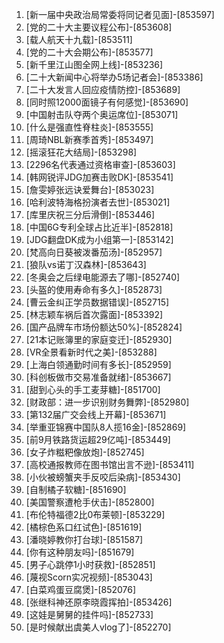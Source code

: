 
1. [新一届中央政治局常委将同记者见面]-[853597]
1. [党的二十大主要议程公布]-[853608]
1. [载人航天十九载]-[853511]
1. [党的二十大会期公布]-[853577]
1. [新千里江山图全网上线]-[853236]
1. [二十大新闻中心将举办5场记者会]-[853386]
1. [二十大发言人回应疫情防控]-[853689]
1. [同时照12000面镜子有何感觉]-[853690]
1. [中国射击队夺两个奥运席位]-[853071]
1. [什么是强直性脊柱炎]-[853555]
1. [周琦NBL新赛季首秀]-[853497]
1. [摇滚狂花大结局]-[853298]
1. [2296名代表通过资格审查]-[853603]
1. [韩网锐评JDG加赛击败DK]-[853541]
1. [詹雯婷张远诀爱舞台]-[853023]
1. [哈利波特海格扮演者去世]-[853021]
1. [库里庆祝三分后滑倒]-[853446]
1. [中国6G专利全球占比近半]-[852818]
1. [JDG翻盘DK成为小组第一]-[853142]
1. [梵高向日葵被泼番茄汤]-[852957]
1. [狼队vs诺丁汉森林]-[853643]
1. [冬奥会之后绿电能源去了哪]-[852740]
1. [头盔的使用寿命有多久]-[852873]
1. [曹云金纠正学员数据错误]-[852715]
1. [林志颖车祸后首次露面]-[853392]
1. [国产品牌车市场份额达50%]-[852824]
1. [21本记账簿里的家庭变迁]-[852930]
1. [VR全景看新时代之美]-[853288]
1. [上海白领通勤时间有多长]-[852959]
1. [科创板做市交易准备就绪]-[853667]
1. [甜到心头的手工麦芽糖]-[851700]
1. [财政部：进一步识别财务舞弊]-[852980]
1. [第132届广交会线上开幕]-[853671]
1. [举重亚锦赛中国队8人揽16金]-[852869]
1. [前9月铁路货运超29亿吨]-[853449]
1. [女子炸糍粑像放炮]-[852745]
1. [高校通报教师在图书馆出言不逊]-[853411]
1. [小伙被螃蟹夹手反咬后染病]-[853430]
1. [自制橘子软糖]-[851690]
1. [美国警察遭枪手伏击]-[852800]
1. [布伦特福德2比0布莱顿]-[853229]
1. [橘棕色系口红试色]-[851619]
1. [潘晓婷教你打台球]-[851587]
1. [你有这种朋友吗]-[851679]
1. [男子心跳停1小时获救]-[852851]
1. [蔑视Scorn实况视频]-[853043]
1. [白菜鸡蛋豆腐煲]-[852076]
1. [张继科神还原李晓霞挥拍]-[853426]
1. [这娃是舅舅的挂件吗]-[852733]
1. [是时候献出虞美人vlog了]-[852270]